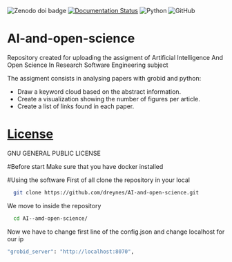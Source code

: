 
![Zenodo doi badge](https://img.shields.io/badge/DOI-10.5281%2Fzenodo.1234567-red.svg)
[![Documentation Status](https://readthedocs.org/projects/ai-and-open-science/badge/?version=latest)](https://ai-and-open-science.readthedocs.io/en/latest/?badge=latest)
![Python](https://img.shields.io/badge/python-3670A0?style=for-the-badge&logo=python&logoColor=ffdd54)
![GitHub](https://img.shields.io/badge/github-%23121011.svg?style=for-the-badge&logo=github&logoColor=white)
# AI-and-open-science
Repository created for uploading the assigment of Artificial Intelligence And Open Science In Research Software Engineering subject

The assigment consists in analysing papers with grobid and python:
- Draw a keyword cloud based on the abstract information.
- Create a visualization showing the number of figures per article.
- Create a list of links found in each paper.

# [License](LICENSE)
GNU GENERAL PUBLIC LICENSE

#Before start
Make sure that you have docker installed

#Using the software
First of all clone the repository in your local
```bash
  git clone https://github.com/dreynes/AI-and-open-science.git
```
We move to inside the repository
```bash
  cd AI--amd-open-science/
```
Now we have to change first line of the config.json and change localhost for our ip
```bash
"grobid_server": "http://localhost:8070",
```


